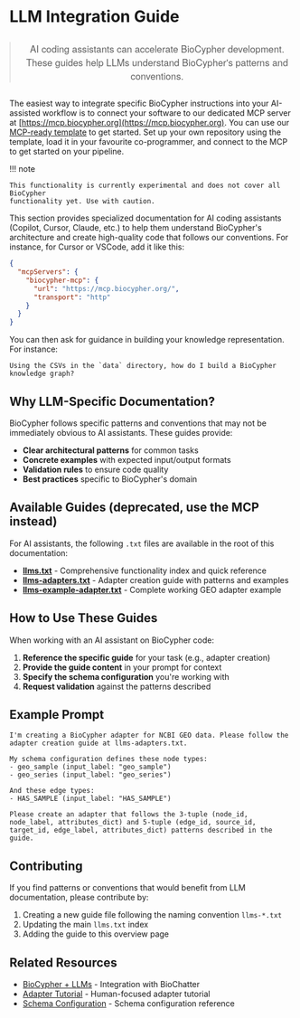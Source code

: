 # LLM Integration Guide

<div style="text-align: center; margin: 2em 0;">
    <blockquote style="font-family: 'Helvetica Neue', Arial, sans-serif; font-weight: 300; font-size: 1.2em; max-width: 800px; margin: 0 auto;">
        AI coding assistants can accelerate BioCypher development.<br>
        These guides help LLMs understand BioCypher's patterns and conventions.
    </blockquote>
</div>

The easiest way to integrate specific BioCypher instructions into your AI-assisted workflow is to connect your software to our dedicated MCP server at [https://mcp.biocypher.org](https://mcp.biocypher.org). You can use our [MCP-ready template](https://github.com/biocypher/mcp-template) to get started. Set up your own repository using the template, load it in your favourite co-programmer, and connect to the MCP to get started on your pipeline.

!!! note

    This functionality is currently experimental and does not cover all BioCypher
    functionality yet. Use with caution.

This section provides specialized documentation for AI coding assistants (Copilot, Cursor, Claude, etc.) to help them understand BioCypher's architecture and create high-quality code that follows our conventions. For instance, for Cursor or VSCode, add it like this:

```json
{
  "mcpServers": {
    "biocypher-mcp": {
      "url": "https://mcp.biocypher.org/",
      "transport": "http"
    }
  }
}
```

You can then ask for guidance in building your knowledge representation. For instance:

```
Using the CSVs in the `data` directory, how do I build a BioCypher knowledge graph?
```

## Why LLM-Specific Documentation?

BioCypher follows specific patterns and conventions that may not be immediately obvious to AI assistants. These guides provide:

- **Clear architectural patterns** for common tasks
- **Concrete examples** with expected input/output formats
- **Validation rules** to ensure code quality
- **Best practices** specific to BioCypher's domain

## Available Guides (deprecated, use the MCP instead)

For AI assistants, the following `.txt` files are available in the root of this documentation:

- **[llms.txt](llms.txt)** - Comprehensive functionality index and quick reference
- **[llms-adapters.txt](llms-adapters.txt)** - Adapter creation guide with patterns and examples
- **[llms-example-adapter.txt](llms-example-adapter.txt)** - Complete working GEO adapter example

## How to Use These Guides

When working with an AI assistant on BioCypher code:

1. **Reference the specific guide** for your task (e.g., adapter creation)
2. **Provide the guide content** in your prompt for context
3. **Specify the schema configuration** you're working with
4. **Request validation** against the patterns described

## Example Prompt

```
I'm creating a BioCypher adapter for NCBI GEO data. Please follow the adapter creation guide at llms-adapters.txt.

My schema configuration defines these node types:
- geo_sample (input_label: "geo_sample")
- geo_series (input_label: "geo_series")

And these edge types:
- HAS_SAMPLE (input_label: "HAS_SAMPLE")

Please create an adapter that follows the 3-tuple (node_id, node_label, attributes_dict) and 5-tuple (edge_id, source_id, target_id, edge_label, attributes_dict) patterns described in the guide.
```

## Contributing

If you find patterns or conventions that would benefit from LLM documentation, please contribute by:

1. Creating a new guide file following the naming convention `llms-*.txt`
2. Updating the main `llms.txt` index
3. Adding the guide to this overview page

## Related Resources

- [BioCypher + LLMs](biocypher-project/biochatter-integration.md) - Integration with BioChatter
- [Adapter Tutorial](learn/tutorials/tutorial003_adapters.md) - Human-focused adapter tutorial
- [Schema Configuration](reference/schema-config.md) - Schema configuration reference
